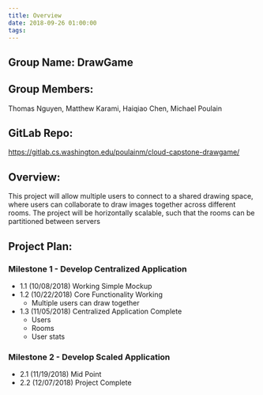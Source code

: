 ```yaml
---
title: Overview
date: 2018-09-26 01:00:00
tags:
---
```


## Group Name: DrawGame
## Group Members:
Thomas Nguyen, Matthew Karami, Haiqiao Chen, Michael Poulain
## GitLab Repo:
https://gitlab.cs.washington.edu/poulainm/cloud-capstone-drawgame/

## Overview:
This project will allow multiple users to connect to a shared drawing space, where users can collaborate to draw images together across different rooms. The project
will be horizontally scalable, such that the rooms can be partitioned between
servers 

## Project Plan:
### Milestone 1 - Develop Centralized Application
* 1.1 (10/08/2018) Working Simple Mockup
* 1.2 (10/22/2018) Core Functionality Working
    * Multiple users can draw together
* 1.3 (11/05/2018) Centralized Application Complete
    * Users
    * Rooms
    * User stats

### Milestone 2 - Develop Scaled Application
* 2.1 (11/19/2018) Mid Point
* 2.2 (12/07/2018) Project Complete

